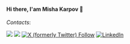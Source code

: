 #### Hi there, I'am Misha Karpov 👋

*Contacts*:&nbsp;

[![](https://img.shields.io/badge/-@mishakrpv-%23181717?style=flat-square&logo=github)](https://github.com/mishakrpv)
[![](https://img.shields.io/badge/-@mishakrpv-2CA5E0?style=flat-squeare&logo=telegram&logoColor=white)](https://t.me/mishakrpv)
[![X (formerly Twitter) Follow](https://img.shields.io/twitter/follow/mishavkrpv)](https://x.com/mishavkrpv)
[![LinkedIn](https://img.shields.io/badge/-LinkedIn-blue?style=flat-square&logo=Linkedin&logoColor=white&link=https://www.linkedin.com/in/pireseduardo/)](https://www.linkedin.com/in/mishavkrpv)
